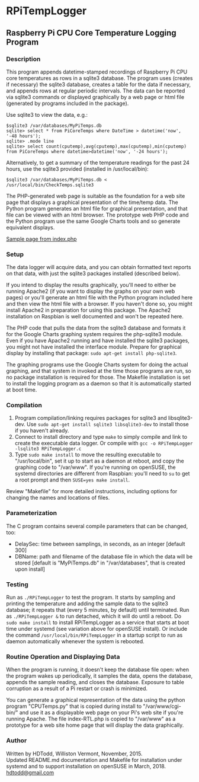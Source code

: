 # RPiTempLogger
## Raspberry Pi CPU Core Temperature Logging Program

### Description

This program appends datetime-stamped recordings of Raspberry Pi CPU core temperatures as rows  in a sqlite3 database.  The program uses (creates if necessary) the sqlite3 database, creates a table for the data if necessary, and appends rows at regular periodic intervals. The data can be reported via sqlite3 commands or displayed graphically by a web page or html file (generated by programs included in the package).

Use sqlite3 to view the data, e.g.:

    $sqlite3 /var/databases/MyPiTemps.db
    sqlite> select * from PiCoreTemps where DateTime > datetime('now', '-48 hours');
    sqlite> .mode line
    sqlite> select count(cputemp),avg(cputemp),max(cputemp),min(cputemp) from PiCoreTemps where datetime>datetime('now', '-24 hours');

Alternatively, to get a summary of the temperature readings for the past 24 hours, use the sqlite3 provided
(installed in /usr/local/bin):

    $sqlite3 /var/databases/MyPiTemps.db < /usr/local/bin/CheckTemps.sqlite3

The PHP-generated web page is suitable as the foundation for a web site page that displays a graphical presentation of the time/temp data.  The Python program generates an html file for graphical presentation, and that file can be viewed with an html browser.  The prototype web PHP code and the Python program use the same Google Charts tools and so generate equivalent displays.

[Sample page from index.php](https://github.com/hdtodd/RPiTempLogger/blob/master/RPiTL.jpg)

### Setup

The data logger will acquire data, and you can obtain formatted text reports on that data, with just the sqlite3 packages installed (described below).

If you intend to display the results graphically, you'll need to either be running Apache2 (if you want to display the graphs on your own web pages) or you'll generate an html file with the Python program included here and then view the html file with a browser.  If you haven't done so, you might install Apache2 in preparation for using this package.  The Apache2 installation on Raspbian is well documented and won't be repeated here.

The PHP code that pulls the data from the sqlite3 database and formats it for the Google Charts graphing system requires the php-sqlite3 module.  Even if you have Apache2 running and have installed the sqlite3 packages, you might not have installed the interface module.  Prepare for graphical display by installing that package: `sudo apt-get install php-sqlite3`.

The graphing programs use the Google Charts system for doing the actual graphing, and that system in invoked at the time those programs are run, so no package installation is required for those.  The Makefile installation is set to install the logging program as a daemon so that it is automatically started at boot time.

### Compilation 

  1. Program compilation/linking requires packages for sqlite3 and libsqlite3-dev.  Use `sudo apt-get install sqlite3 libsqlite3-dev` to install those if you haven't already.
  2.  Connect to install directory and type `make` to simply compile and link to create the executable data logger. Or compile with `gcc -o RPiTempLogger -lsqlite3 RPiTempLogger.c`
  3.  Type `sudo make install` to move the resulting executable to "/usr/local/bin", set it up to start as a daemon at reboot, and copy the graphing code to "/var/www".  If you're running on openSUSE, the systemd directories are different from Raspbian: you'll need to `su` to get a root prompt and then `SUSE=yes make install`.

Review "Makefile" for more detailed instructions, including options for changing the names and locations of files.

### Parameterization

The C program contains several compile parameters that can be changed, too:

*	DelaySec: time between samplings, in seconds, as an integer [default 300]
*	DBName: path and filename of the database file in which the data will be stored [default is "MyPiTemps.db" in "/var/databases", that is created upon install]

### Testing

Run as `./RPiTempLogger` to test the program.  It starts by sampling and printing the temperature and adding the sample data to the sqlite3 database; it repeats that (every 5 minutes, by default) until terminated.  Run as `./RPiTempLogger &` to run detached, which it will do until a reboot.   Do `sudo make install` to install RPiTempLogger as a service that starts at boot time under systemd  (see variation above for openSUSE install).  Or include the command `/usr/local/bin/RPiTempLogger` in a startup script to run as daemon automatically whenever the system is rebooted.

### Routine Operation and Displaying Data

When the program is running, it doesn't keep the database file open: when the program wakes up periodically, it samples the data, opens the database, appends the sample reading, and closes the  database.  Exposure to table corruption as a result of a Pi restart or crash is minimized.

You can generate a graphical representation of the data using the python program "CPUTemps.py" that is copied during install to "/var/www/cgi-bin/" and use it as a displayable web page on your Pi's web site if you're running Apache.  The file index-RTL.php is copied to "/var/www"
as a prototype for a web site home page that will display the data graphically.

### Author

Written by HDTodd, Williston Vermont, November, 2015.</br>
Updated README.md documentation and Makefile for installation under systemd and to support installation on openSUSE in March, 2018.
hdtodd@gmail.com

